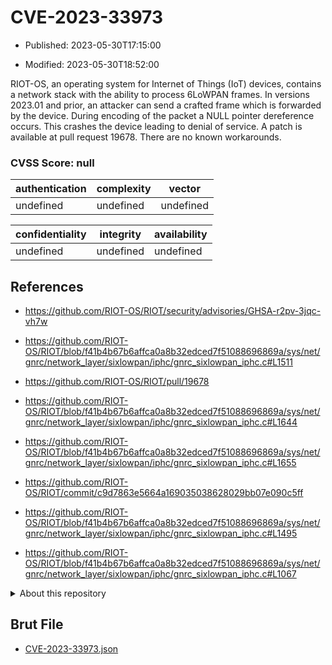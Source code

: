# CVE-2023-33973

- Published: 2023-05-30T17:15:00

- Modified: 2023-05-30T18:52:00

RIOT-OS, an operating system for Internet of Things (IoT) devices, contains a network stack with the ability to process 6LoWPAN frames. In versions 2023.01 and prior, an attacker can send a crafted frame which is forwarded by the device. During encoding of the packet a NULL pointer dereference occurs. This crashes the device leading to denial of service. A patch is available at pull request 19678. There are no known workarounds.

### CVSS Score: **null**

| authentication | complexity | vector |
| --- | --- | --- |
| undefined | undefined | undefined |

| confidentiality | integrity | availability |
| --- | --- | --- |
| undefined | undefined | undefined |

## References

* https://github.com/RIOT-OS/RIOT/security/advisories/GHSA-r2pv-3jqc-vh7w

* https://github.com/RIOT-OS/RIOT/blob/f41b4b67b6affca0a8b32edced7f51088696869a/sys/net/gnrc/network_layer/sixlowpan/iphc/gnrc_sixlowpan_iphc.c#L1511

* https://github.com/RIOT-OS/RIOT/pull/19678

* https://github.com/RIOT-OS/RIOT/blob/f41b4b67b6affca0a8b32edced7f51088696869a/sys/net/gnrc/network_layer/sixlowpan/iphc/gnrc_sixlowpan_iphc.c#L1644

* https://github.com/RIOT-OS/RIOT/blob/f41b4b67b6affca0a8b32edced7f51088696869a/sys/net/gnrc/network_layer/sixlowpan/iphc/gnrc_sixlowpan_iphc.c#L1655

* https://github.com/RIOT-OS/RIOT/commit/c9d7863e5664a169035038628029bb07e090c5ff

* https://github.com/RIOT-OS/RIOT/blob/f41b4b67b6affca0a8b32edced7f51088696869a/sys/net/gnrc/network_layer/sixlowpan/iphc/gnrc_sixlowpan_iphc.c#L1495

* https://github.com/RIOT-OS/RIOT/blob/f41b4b67b6affca0a8b32edced7f51088696869a/sys/net/gnrc/network_layer/sixlowpan/iphc/gnrc_sixlowpan_iphc.c#L1067

<details>
<summary>About this repository</summary> 

  This repository is part of the project [Live Hack CVE](https://github.com/Live-Hack-CVE). Main website can be found [www.live-hack.org](https://www.live-hack.org) 
  
  Made by [Sn0wAlice](https://github.com/Sn0wAlice) for the people that care about security and need to have a feed of the latest CVEs. Hope you enjoy it, don't forget to star the repo and follow me on [Twitter](https://twitter.com/Sn0wAlice) and [Github](https://github.com/Sn0wAlice). And that is my [personnal website](https://www.alice-snow.me/)

  - [Home Page](https://github.com/Live-Hack-CVE)
  - [Framework](https://github.com/Live-Hack-CVE/cve-framework)
  - [CVE database](https://github.com/Live-Hack-CVE/full_database)
  - [Changelog](https://github.com/Live-Hack-CVE/Changelog)
</details>

## Brut File

* [CVE-2023-33973.json](https://raw.githubusercontent.com/Live-Hack-CVE/full_database/main/cves/2023/CVE-2023-33973.json)

